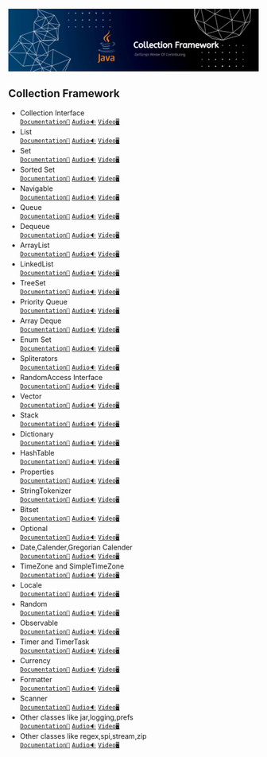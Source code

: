 ![Collection Framework](../Assets/Collection%20Framework.png)

## Collection Framework

- Collection Interface<br>
  [`Documentation📃`]()
  [`Audio🔉`]()
  [`Video🖥️`]()
- List<br>
  [`Documentation📃`]()
  [`Audio🔉`]()
  [`Video🖥️`]()
- Set<br>
  [`Documentation📃`]()
  [`Audio🔉`]()
  [`Video🖥️`]()
- Sorted Set<br>
  [`Documentation📃`]()
  [`Audio🔉`]()
  [`Video🖥️`]()
- Navigable<br>
  [`Documentation📃`]()
  [`Audio🔉`]()
  [`Video🖥️`]()
- Queue<br>
  [`Documentation📃`]()
  [`Audio🔉`]()
  [`Video🖥️`]()
- Dequeue<br>
  [`Documentation📃`]()
  [`Audio🔉`]()
  [`Video🖥️`]()
- ArrayList<br>
 [`Documentation📃`]()
  [`Audio🔉`]()
  [`Video🖥️`]()
- LinkedList<br>
 [`Documentation📃`]()
  [`Audio🔉`]()
  [`Video🖥️`]()
- TreeSet<br>
  [`Documentation📃`]()
  [`Audio🔉`]()
  [`Video🖥️`]()
- Priority Queue<br>
  [`Documentation📃`]()
  [`Audio🔉`]()
  [`Video🖥️`]()
- Array Deque<br>
  [`Documentation📃`]()
  [`Audio🔉`]()
  [`Video🖥️`]()
- Enum Set<br>
  [`Documentation📃`]()
  [`Audio🔉`]()
  [`Video🖥️`]()
- Spliterators<br>
  [`Documentation📃`]()
  [`Audio🔉`]()
  [`Video🖥️`]()
- RandomAccess Interface<br>
  [`Documentation📃`]()
  [`Audio🔉`]()
  [`Video🖥️`]()
- Vector<br>
  [`Documentation📃`]()
  [`Audio🔉`]()
  [`Video🖥️`]()
- Stack<br>
  [`Documentation📃`]()
  [`Audio🔉`]()
  [`Video🖥️`]()
- Dictionary<br>
 [`Documentation📃`]()
  [`Audio🔉`]()
  [`Video🖥️`]()
- HashTable<br>
  [`Documentation📃`]()
  [`Audio🔉`]()
  [`Video🖥️`]()
- Properties<br>
  [`Documentation📃`]()
  [`Audio🔉`]()
  [`Video🖥️`]()
- StringTokenizer<br>
  [`Documentation📃`]()
  [`Audio🔉`]()
  [`Video🖥️`]()
- Bitset<br>
  [`Documentation📃`]()
  [`Audio🔉`]()
  [`Video🖥️`]()
- Optional<br>
  [`Documentation📃`]()
  [`Audio🔉`]()
  [`Video🖥️`]()
- Date,Calender,Gregorian Calender<br>
  [`Documentation📃`]()
  [`Audio🔉`]()
  [`Video🖥️`]()
- TimeZone and SimpleTimeZone<br>
  [`Documentation📃`]()
  [`Audio🔉`]()
  [`Video🖥️`]()
- Locale<br>
  [`Documentation📃`]()
  [`Audio🔉`]()
  [`Video🖥️`]()
- Random<br>
  [`Documentation📃`]()
  [`Audio🔉`]()
  [`Video🖥️`]()
- Observable<br>
  [`Documentation📃`]()
  [`Audio🔉`]()
  [`Video🖥️`]()
- Timer and TimerTask<br>
 [`Documentation📃`]()
  [`Audio🔉`]()
  [`Video🖥️`]()
- Currency<br>
 [`Documentation📃`]()
  [`Audio🔉`]()
  [`Video🖥️`]()
- Formatter<br>
  [`Documentation📃`]()
  [`Audio🔉`]()
  [`Video🖥️`]()
- Scanner<br>
 [`Documentation📃`]()
  [`Audio🔉`]()
  [`Video🖥️`]()
- Other classes like jar,logging,prefs<br>
  [`Documentation📃`]()
  [`Audio🔉`]()
  [`Video🖥️`]()
- Other classes like regex,spi,stream,zip<br>
  [`Documentation📃`]()
  [`Audio🔉`]()
  [`Video🖥️`]()
